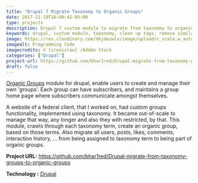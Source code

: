 ```yaml
---
title: "Drupal 7 Migrate Taxonomy to Organic Groups"
date: 2017-11-10T16:00:42-05:00
type: projects
description: Drupal 7 custom module to migrate from taxonomy to organic groups
keywords: drupal, custom module, taxonomy, clean up tags, remove similar taxonomy, website, web development
image: https://res.cloudinary.com/dkjdeuwlv/image/upload/c_scale,w_auto,q_auto,f_auto/v1541969158/bargavkondapu.com/projects/code-preview.jpg
imagealt: Programming Code
imagecredits: © [cronislaw] /Adobe Stock
categories: ["Drupal"]
project-url: https://github.com/bhar1red/Drupal-migrate-from-taxonomy-groups-to-organic-groups
draft: false
---
```


[Organic Groups](https://www.drupal.org/project/og) module for drupal, enable users to create and manage their own 'groups'. Each group can have subscribers, and maintains a group home page where subscribers communicate amongst themselves.

A website of a federal client, that I worked on, had custom groups functionality, implemented using taxonomy. It became out-of-scale to manage that way, any longer and also they with restricted, by that. This module, crawls through each taxonomy term, create an organic group, based on those terms. Also migrate all users, posts, likes, comments, interaction history, ... from being assigned to taxonomy term to being part of organic groups.

**Project URL:** https://github.com/bhar1red/Drupal-migrate-from-taxonomy-groups-to-organic-groups

**Technology :**  [Drupal](https://www.drupal.org/)
